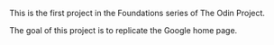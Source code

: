 This is the first project in the Foundations series of The Odin Project.

The goal of this project is to replicate the Google home page.